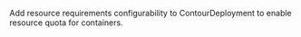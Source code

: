 Add resource requirements configurability to ContourDeployment to enable resource quota for containers.